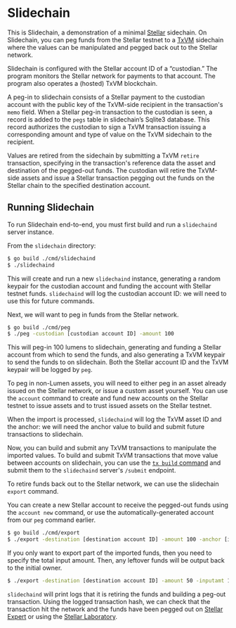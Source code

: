 # Slidechain

This is Slidechain,
a demonstration of a minimal
[Stellar](https://stellar.org/)
sidechain.
On Slidechain,
you can peg funds from the Stellar testnet to a
[TxVM](https://github.com/chain/txvm)
sidechain where the values can be manipulated and pegged back out to the Stellar network.

Slidechain is configured with the Stellar account ID of a “custodian.” The program monitors the Stellar network for payments to that account.
The program also operates a
(hosted)
TxVM blockchain.

A peg-in to slidechain consists of a Stellar payment to the custodian account with the public key of the TxVM-side recipient in the transaction's `memo` field.
When a Stellar peg-in transaction to the custodian is seen,
a record is added to the `pegs` table in slidechain’s Sqlite3 database.
This record authorizes the custodian to sign a TxVM transaction issuing a corresponding amount and type of value on the TxVM sidechain to the recipient.

Values are retired from the sidechain by submitting a TxVM `retire` transaction,
specifying in the transaction's reference data the asset and destination of the pegged-out funds.
The custodian will retire the TxVM-side assets and issue a Stellar transaction pegging out the funds on the Stellar chain to the specified destination account.

## Running Slidechain

To run Slidechain end-to-end,
you must first build and run a `slidechaind` server instance.

From the `slidechain` directory:

```sh
$ go build ./cmd/slidechaind
$ ./slidechaind
```

This will create and run a new `slidechaind` instance,
generating a random keypair for the custodian account and funding the account with Stellar testnet funds.
`slidechaind` will log the custodian account ID:
we will need to use this for future commands.

Next,
we will want to peg in funds from the Stellar network.

```sh
$ go build ./cmd/peg
$ ./peg -custodian [custodian account ID] -amount 100
```

This will peg-in 100 lumens to slidechain,
generating and funding a Stellar account from which to send the funds,
and also generating a TxVM keypair to send the funds to on slidechain.
Both the Stellar account ID and the TxVM keypair will be logged by `peg`.

To peg in non-Lumen assets,
you will need to either peg in an asset already issued on the Stellar network,
or issue a custom asset yourself.
You can use the `account` command to create and fund new accounts on the Stellar testnet to issue assets and to trust issued assets on the Stellar testnet.

When the import is processed,
`slidechaind` will log the TxVM asset ID and the anchor:
we will need the anchor value to build and submit future transactions to slidechain.

Now,
you can build and submit any TxVM transactions to manipulate the imported values.
To build and submit TxVM transactions that move value between accounts on slidechain,
you can use the
[`tx build` command](https://github.com/chain/txvm/blob/main/cmd/tx/example.md)
and submit them to the `slidechaind` server's `/submit` endpoint.

To retire funds back out to the Stellar network,
we can use the slidechain `export` command.

You can create a new Stellar account to receive the pegged-out funds using the `account new` command,
or use the automatically-generated account from our `peg` command earlier.

```sh
$ go build ./cmd/export
$ ./export -destination [destination account ID] -amount 100 -anchor [import anchor] -prv [txvm prv key]
```

If you only want to export part of the imported funds,
then you need to specify the total input amount.
Then,
any leftover funds will be output back to the initial owner.

```sh
$ ./export -destination [destination account ID] -amount 50 -inputamt 100 -anchor [import anchor] -prv [txvm prv key]
```

`slidechaind` will print logs that it is retiring the funds and building a peg-out transaction.
Using the logged transaction hash,
we can check that the transaction hit the network and the funds have been pegged out on
[Stellar Expert](stellar.expert/explorer/testnet/network-activity)
or using the
[Stellar Laboratory](https://www.stellar.org/laboratory/#explorer?network=test).
